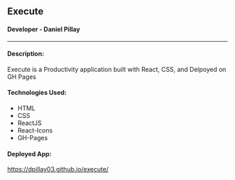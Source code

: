 ## Execute
#### Developer - Daniel Pillay
---
#### Description:
Execute is a Productivity application built with React, CSS, and Delpoyed on GH Pages

#### Technologies Used:
- HTML
- CSS
- ReactJS
- React-Icons
- GH-Pages

#### Deployed App:
https://dpillay03.github.io/execute/
